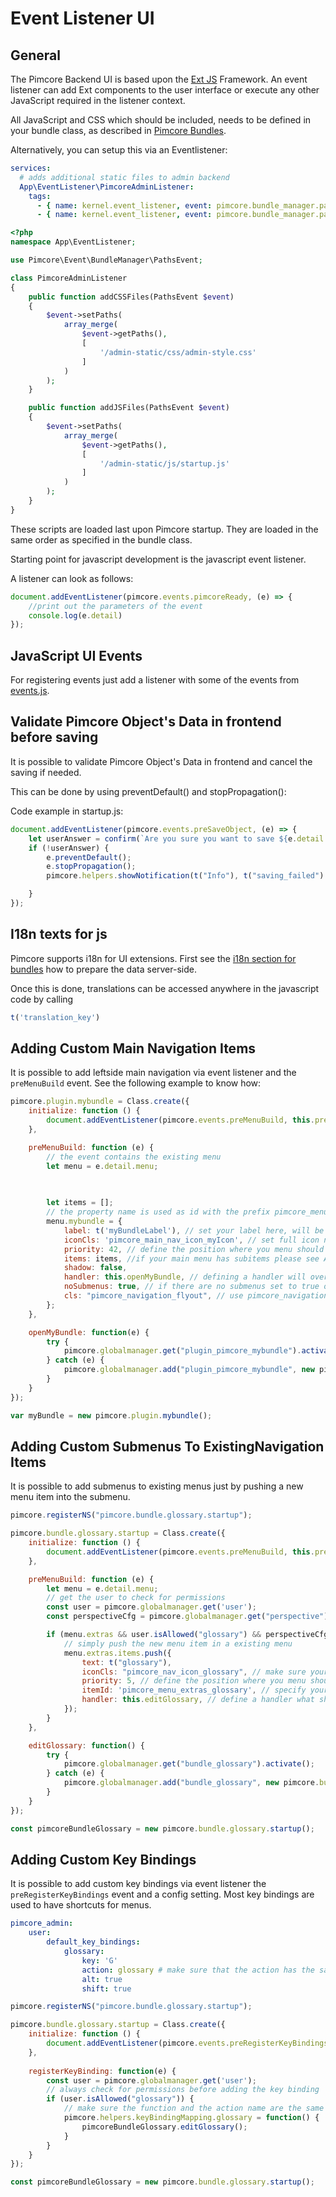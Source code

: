 # Event Listener UI

## General

The Pimcore Backend UI is based upon the [Ext JS](https://www.sencha.com/products/extjs/#overview) Framework. An event listener can
add Ext components to the user interface or execute any other JavaScript required in the listener context.

All JavaScript and CSS which should be included, needs to be defined in your bundle class, as described in 
[Pimcore Bundles](./05_Pimcore_Bundles/README.md). 

Alternatively, you can setup this via an Eventlistener:

```yaml
services:
  # adds additional static files to admin backend
  App\EventListener\PimcoreAdminListener:
    tags:
      - { name: kernel.event_listener, event: pimcore.bundle_manager.paths.css, method: addCSSFiles }
      - { name: kernel.event_listener, event: pimcore.bundle_manager.paths.js, method: addJSFiles }
```

```php
<?php
namespace App\EventListener;

use Pimcore\Event\BundleManager\PathsEvent;

class PimcoreAdminListener
{
    public function addCSSFiles(PathsEvent $event)
    {
        $event->setPaths(
            array_merge(
                $event->getPaths(),
                [
                    '/admin-static/css/admin-style.css'
                ]
            )
        );
    }

    public function addJSFiles(PathsEvent $event)
    {
        $event->setPaths(
            array_merge(
                $event->getPaths(),
                [
                    '/admin-static/js/startup.js'
                ]
            )
        );
    }
}
```


These scripts are loaded last upon Pimcore startup. They are loaded in the same order as specified in the bundle class.

Starting point for javascript development is the javascript event listener.

A listener can look as follows: 
```javascript
document.addEventListener(pimcore.events.pimcoreReady, (e) => {
    //print out the parameters of the event
    console.log(e.detail)
});
```

## JavaScript UI Events

For registering events just add a listener with some of the events from [events.js](https://github.com/pimcore/pimcore/blob/11.x/bundles/AdminBundle/public/js/pimcore/events.js). 


## Validate Pimcore Object's Data in frontend before saving

It is possible to validate Pimcore Object's Data in frontend and cancel the saving if needed.

This can be done by using preventDefault() and stopPropagation():

Code example in startup.js:

```javascript
document.addEventListener(pimcore.events.preSaveObject, (e) => {
    let userAnswer = confirm(`Are you sure you want to save ${e.detail.object.data.general.className}?`);
    if (!userAnswer) {
        e.preventDefault();
        e.stopPropagation();
        pimcore.helpers.showNotification(t("Info"), t("saving_failed") + ' ' + 'placeholder', 'info');

    }
});
```

## I18n texts for js

Pimcore supports i18n for UI extensions. First see the [i18n section for bundles](./README.md) how to prepare the data 
server-side. 

Once this is done, translations can be accessed anywhere in the javascript code by calling

```javascript
t('translation_key')
```

## Adding Custom Main Navigation Items

It is possible to add leftside main navigation via event listener and the `preMenuBuild` event. See the following example to know how: 

```javascript
pimcore.plugin.mybundle = Class.create({
    initialize: function () {
        document.addEventListener(pimcore.events.preMenuBuild, this.preMenuBuild.bind(this));
    },

    preMenuBuild: function (e) {
        // the event contains the existing menu
        let menu = e.detail.menu;

        
        
        let items = [];
        // the property name is used as id with the prefix pimcore_menu_ in the html markup e.g. pimcore_menu_mybundle
        menu.mybundle = {
            label: t('myBundleLabel'), // set your label here, will be shown as tooltip
            iconCls: 'pimcore_main_nav_icon_myIcon', // set full icon name here
            priority: 42, // define the position where you menu should be shown. Core menu items will leave a gap of 10 custom main menu items
            items: items, //if your main menu has subitems please see Adding Custom Submenus To ExistingNavigation Items 
            shadow: false,
            handler: this.openMyBundle, // defining a handler will override the standard "showSubMenu" functionality, use in combination with "noSubmenus"
            noSubmenus: true, // if there are no submenus set to true otherwise menu won't show up
            cls: "pimcore_navigation_flyout", // use pimcore_navigation_flyout if you have subitems
        };
    },

    openMyBundle: function(e) {
        try {
            pimcore.globalmanager.get("plugin_pimcore_mybundle").activate();
        } catch (e) {
            pimcore.globalmanager.add("plugin_pimcore_mybundle", new pimcore.plugin.mybundle());
        }
    }
});

var myBundle = new pimcore.plugin.mybundle();
```
## Adding Custom Submenus To ExistingNavigation Items

It is possible to add submenus to existing menus just by pushing a new menu item into the submenu.

```javascript
pimcore.registerNS("pimcore.bundle.glossary.startup");

pimcore.bundle.glossary.startup = Class.create({
    initialize: function () {
        document.addEventListener(pimcore.events.preMenuBuild, this.preMenuBuild.bind(this));
    },

    preMenuBuild: function (e) {
        let menu = e.detail.menu;
        // get the user to check for permissions
        const user = pimcore.globalmanager.get('user');
        const perspectiveCfg = pimcore.globalmanager.get("perspective");

        if (menu.extras && user.isAllowed("glossary") && perspectiveCfg.inToolbar("extras.glossary")) {
            // simply push the new menu item in a existing menu
            menu.extras.items.push({
                text: t("glossary"),
                iconCls: "pimcore_nav_icon_glossary", // make sure your icon class exists
                priority: 5, // define the position where you menu should be shown. Core menu items will leave a gap of 10 custom menu items
                itemId: 'pimcore_menu_extras_glossary', // specify your custom itemId here
                handler: this.editGlossary, // define a handler what should happen if you click on the menu item
            });
        }
    },

    editGlossary: function() {
        try {
            pimcore.globalmanager.get("bundle_glossary").activate();
        } catch (e) {
            pimcore.globalmanager.add("bundle_glossary", new pimcore.bundle.glossary.settings());
        }
    }
});

const pimcoreBundleGlossary = new pimcore.bundle.glossary.startup();
```


## Adding Custom Key Bindings

It is possible to add custom key bindings via event listener the `preRegisterKeyBindings` event and a config setting. Most key bindings are used to have shortcuts for menus.

```yaml
pimcore_admin:
    user:
        default_key_bindings:
            glossary:
                key: 'G'
                action: glossary # make sure that the action has the same name as the function you add to the keyBindingMapping e.g. pimcore.helpers.keyBindingMapping.glossary
                alt: true
                shift: true
```

```javascript
pimcore.registerNS("pimcore.bundle.glossary.startup");

pimcore.bundle.glossary.startup = Class.create({
    initialize: function () {
        document.addEventListener(pimcore.events.preRegisterKeyBindings, this.registerKeyBinding.bind(this));
    },
    
    registerKeyBinding: function(e) {
        const user = pimcore.globalmanager.get('user');
        // always check for permissions before adding the key binding
        if (user.isAllowed("glossary")) {
            // make sure the function and the action name are the same
            pimcore.helpers.keyBindingMapping.glossary = function() {
                pimcoreBundleGlossary.editGlossary();
            }
        }
    }
});

const pimcoreBundleGlossary = new pimcore.bundle.glossary.startup();
```